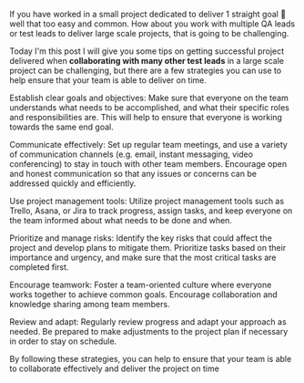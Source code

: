 If you have worked in a small project dedicated to deliver 1 straight goal 🎯 well that too easy and common.
How about you work with multiple QA leads or test leads  to deliver large scale projects, that is going to be challenging.

Today I'm this post I will give you some tips on getting successful project delivered when **collaborating with many other test leads** in a large scale project can be challenging, but there are a few strategies you can use to help ensure that your team is able to deliver on time.

Establish clear goals and objectives: Make sure that everyone on the team understands what needs to be accomplished, and what their specific roles and responsibilities are. This will help to ensure that everyone is working towards the same end goal.

Communicate effectively: Set up regular team meetings, and use a variety of communication channels (e.g. email, instant messaging, video conferencing) to stay in touch with other team members. Encourage open and honest communication so that any issues or concerns can be addressed quickly and efficiently.

Use project management tools: Utilize project management tools such as Trello, Asana, or Jira to track progress, assign tasks, and keep everyone on the team informed about what needs to be done and when.

Prioritize and manage risks: Identify the key risks that could affect the project and develop plans to mitigate them. Prioritize tasks based on their importance and urgency, and make sure that the most critical tasks are completed first.

Encourage teamwork: Foster a team-oriented culture where everyone works together to achieve common goals. Encourage collaboration and knowledge sharing among team members.

Review and adapt: Regularly review progress and adapt your approach as needed. Be prepared to make adjustments to the project plan if necessary in order to stay on schedule.

By following these strategies, you can help to ensure that your team is able to collaborate effectively and deliver the project on time
